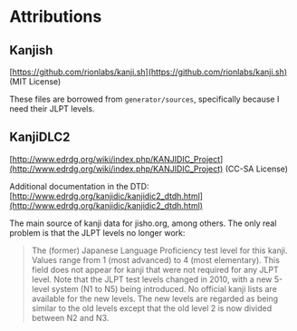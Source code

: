 # Attributions

## Kanjish
[https://github.com/rionlabs/kanji.sh](https://github.com/rionlabs/kanji.sh) (MIT License)

These files are borrowed from `generator/sources`, specifically because I need their JLPT levels.

## KanjiDLC2

[http://www.edrdg.org/wiki/index.php/KANJIDIC_Project](http://www.edrdg.org/wiki/index.php/KANJIDIC_Project) (CC-SA License)

Additional documentation in the DTD: [http://www.edrdg.org/kanjidic/kanjidic2_dtdh.html](http://www.edrdg.org/kanjidic/kanjidic2_dtdh.html)

The main source of kanji data for jisho.org, among others. The only real problem is that the JLPT levels no longer 
work:

> The (former) Japanese Language Proficiency test level for this kanji.
Values range from 1 (most advanced) to 4 (most elementary). This field
does not appear for kanji that were not required for any JLPT level.
Note that the JLPT test levels changed in 2010, with a new 5-level
system (N1 to N5) being introduced. No official kanji lists are
available for the new levels. The new levels are regarded as
being similar to the old levels except that the old level 2 is
now divided between N2 and N3.
